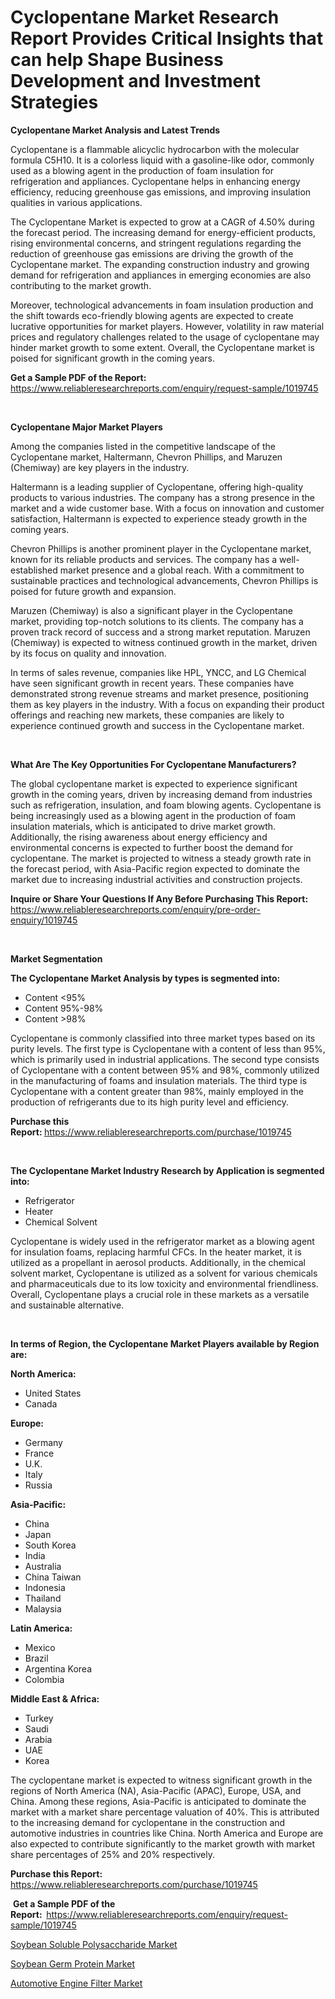 <p><h1>Cyclopentane Market Research Report Provides Critical Insights that can help Shape Business Development and Investment Strategies</h1></p><p><strong>Cyclopentane Market Analysis and Latest Trends</strong></p>
<p><p>Cyclopentane is a flammable alicyclic hydrocarbon with the molecular formula C5H10. It is a colorless liquid with a gasoline-like odor, commonly used as a blowing agent in the production of foam insulation for refrigeration and appliances. Cyclopentane helps in enhancing energy efficiency, reducing greenhouse gas emissions, and improving insulation qualities in various applications.</p><p>The Cyclopentane Market is expected to grow at a CAGR of 4.50% during the forecast period. The increasing demand for energy-efficient products, rising environmental concerns, and stringent regulations regarding the reduction of greenhouse gas emissions are driving the growth of the Cyclopentane market. The expanding construction industry and growing demand for refrigeration and appliances in emerging economies are also contributing to the market growth.</p><p>Moreover, technological advancements in foam insulation production and the shift towards eco-friendly blowing agents are expected to create lucrative opportunities for market players. However, volatility in raw material prices and regulatory challenges related to the usage of cyclopentane may hinder market growth to some extent. Overall, the Cyclopentane market is poised for significant growth in the coming years.</p></p>
<p><strong>Get a Sample PDF of the Report:&nbsp;</strong> <a href="https://www.reliableresearchreports.com/enquiry/request-sample/1019745">https://www.reliableresearchreports.com/enquiry/request-sample/1019745</a></p>
<p>&nbsp;</p>
<p><strong>Cyclopentane Major Market Players</strong></p>
<p><p>Among the companies listed in the competitive landscape of the Cyclopentane market, Haltermann, Chevron Phillips, and Maruzen (Chemiway) are key players in the industry. </p><p>Haltermann is a leading supplier of Cyclopentane, offering high-quality products to various industries. The company has a strong presence in the market and a wide customer base. With a focus on innovation and customer satisfaction, Haltermann is expected to experience steady growth in the coming years.</p><p>Chevron Phillips is another prominent player in the Cyclopentane market, known for its reliable products and services. The company has a well-established market presence and a global reach. With a commitment to sustainable practices and technological advancements, Chevron Phillips is poised for future growth and expansion.</p><p>Maruzen (Chemiway) is also a significant player in the Cyclopentane market, providing top-notch solutions to its clients. The company has a proven track record of success and a strong market reputation. Maruzen (Chemiway) is expected to witness continued growth in the market, driven by its focus on quality and innovation.</p><p>In terms of sales revenue, companies like HPL, YNCC, and LG Chemical have seen significant growth in recent years. These companies have demonstrated strong revenue streams and market presence, positioning them as key players in the industry. With a focus on expanding their product offerings and reaching new markets, these companies are likely to experience continued growth and success in the Cyclopentane market.</p></p>
<p>&nbsp;</p>
<p><strong>What Are The Key Opportunities For Cyclopentane Manufacturers?</strong></p>
<p><p>The global cyclopentane market is expected to experience significant growth in the coming years, driven by increasing demand from industries such as refrigeration, insulation, and foam blowing agents. Cyclopentane is being increasingly used as a blowing agent in the production of foam insulation materials, which is anticipated to drive market growth. Additionally, the rising awareness about energy efficiency and environmental concerns is expected to further boost the demand for cyclopentane. The market is projected to witness a steady growth rate in the forecast period, with Asia-Pacific region expected to dominate the market due to increasing industrial activities and construction projects.</p></p>
<p><strong>Inquire or Share Your Questions If Any Before Purchasing This Report:</strong> <a href="https://www.reliableresearchreports.com/enquiry/pre-order-enquiry/1019745">https://www.reliableresearchreports.com/enquiry/pre-order-enquiry/1019745</a></p>
<p>&nbsp;</p>
<p><strong>Market Segmentation</strong></p>
<p><strong>The Cyclopentane Market Analysis by types is segmented into:</strong></p>
<p><ul><li>Content <95%</li><li>Content 95%-98%</li><li>Content >98%</li></ul></p>
<p><p>Cyclopentane is commonly classified into three market types based on its purity levels. The first type is Cyclopentane with a content of less than 95%, which is primarily used in industrial applications. The second type consists of Cyclopentane with a content between 95% and 98%, commonly utilized in the manufacturing of foams and insulation materials. The third type is Cyclopentane with a content greater than 98%, mainly employed in the production of refrigerants due to its high purity level and efficiency.</p></p>
<p><strong>Purchase this Report:&nbsp;</strong><a href="https://www.reliableresearchreports.com/purchase/1019745">https://www.reliableresearchreports.com/purchase/1019745</a></p>
<p>&nbsp;</p>
<p><strong>The Cyclopentane Market Industry Research by Application is segmented into:</strong></p>
<p><ul><li>Refrigerator</li><li>Heater</li><li>Chemical Solvent</li></ul></p>
<p><p>Cyclopentane is widely used in the refrigerator market as a blowing agent for insulation foams, replacing harmful CFCs. In the heater market, it is utilized as a propellant in aerosol products. Additionally, in the chemical solvent market, Cyclopentane is utilized as a solvent for various chemicals and pharmaceuticals due to its low toxicity and environmental friendliness. Overall, Cyclopentane plays a crucial role in these markets as a versatile and sustainable alternative.</p></p>
<p>&nbsp;</p>
<p><strong>In terms of Region, the Cyclopentane Market Players available by Region are:</strong></p>
<p>
    <p> <strong> North America: </strong>
        <ul>
            <li>United States</li>
            <li>Canada</li>
        </ul>
        </p> 
    <p> <strong> Europe: </strong>
        <ul>
            <li>Germany</li>
            <li>France</li>
            <li>U.K.</li>
            <li>Italy</li>
            <li>Russia</li>
        </ul>
        </p> 
    <p> <strong> Asia-Pacific: </strong>
        <ul>
            <li>China</li>
            <li>Japan</li>
            <li>South Korea</li>
            <li>India</li>
            <li>Australia</li>
            <li>China Taiwan</li>
            <li>Indonesia</li>
            <li>Thailand</li>
            <li>Malaysia</li>
        </ul>
        </p> 
    <p> <strong> Latin America: </strong>
        <ul>
            <li>Mexico</li>
            <li>Brazil</li>
            <li>Argentina Korea</li>
            <li>Colombia</li>
        </ul>
        </p> 
    <p> <strong> Middle East & Africa: </strong>
        <ul>
            <li>Turkey</li>
            <li>Saudi</li>
            <li>Arabia</li>
            <li>UAE</li>
            <li>Korea</li>
        </ul>
    </p>
    </p>
<p><p>The cyclopentane market is expected to witness significant growth in the regions of North America (NA), Asia-Pacific (APAC), Europe, USA, and China. Among these regions, Asia-Pacific is anticipated to dominate the market with a market share percentage valuation of 40%. This is attributed to the increasing demand for cyclopentane in the construction and automotive industries in countries like China. North America and Europe are also expected to contribute significantly to the market growth with market share percentages of 25% and 20% respectively.</p></p>
<p><strong>Purchase this Report: </strong><a href="https://www.reliableresearchreports.com/purchase/1019745">https://www.reliableresearchreports.com/purchase/1019745</a></p>
<p>&nbsp;<strong>Get a Sample PDF of the Report:&nbsp;&nbsp;</strong><a href="https://www.reliableresearchreports.com/enquiry/request-sample/1019745">https://www.reliableresearchreports.com/enquiry/request-sample/1019745</a></p>
<p><strong></strong></p>
<p><p><a href="https://view.publitas.com/reportprime-1/soybean-soluble-polysaccharide-market-size-global-industry-overview-market-segmentation-and-forecast-2023-to-2030/">Soybean Soluble Polysaccharide Market</a></p><p><a href="https://view.publitas.com/reportprime-1/global-soybean-germ-protein-market-size-and-market-trends-insights-and-projections-from-2023-to-2030/">Soybean Germ Protein Market</a></p><p><a href="https://view.publitas.com/reportprime-1/automotive-engine-filter-market-a-comprehensive-report-of-its-market-share-growth-trends-2023-2030/">Automotive Engine Filter Market</a></p></p>